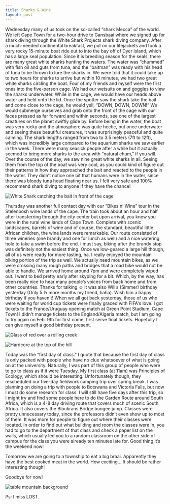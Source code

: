 ```yaml
---
title: Sharks & Wine
layout: post
---
```


Wednesday many of us took on the so-called “shark Mecca” of the world. We left Cape Town for a two-hour drive to Gansbaai where we signed up for shark diving through the White Shark Projects shark diving company. After a much-needed continental breakfast, we put on our lifejackets and took a very rocky 15-minute boat ride out to into the bay off of Dyer Island, which has a large seal population. Since it is breeding season for the seals, there are many great white sharks hunting the waters. The water was “chummed” with fish oil and guts from tuna, and the “baitman” was ready with his head of tuna to be thrown to lure the sharks in. We were told that it could take up to two hours for sharks to arrive but within 10 minutes, we had two great white sharks circling the boat. Four of my friends and myself were the first ones into the five-person cage. We had our wetsuits on and goggles to view the sharks underwater. While in the cage, we would have our heads above water and held onto the lid. Once the spotter saw the shark take the bait and come close to the cage, he would yell, “DOWN, DOWN, DOWN!” We would submerge ourselves and grab onto the front of the cage with our faces pressed as far forward and within seconds, see one of the largest creatures on the planet swiftly glide by. Before being in the water, the boat was very rocky and the atmosphere was quite hectic, but once underwater and seeing these beautiful creatures, it was surprisingly peaceful and quite calming. The shark lengths ranged from two to 3.5 meters (7ft to 12ft), which was incredibly large compared to the aquarium sharks we saw earlier in the week. There were many seasick people after a while but it actually seemed to bring more sharks to the area with “natural chum,” if you will. Over the course of the day, we saw nine great white sharks in all. Seeing them from the top of the boat was very cool, as you could kind of figure out their patterns in how they approached the bait and reacted to the people in the water. They didn’t notice one bit that humans were in the water, since there was bloody tuna head floating near us. I felt very safe and 100% recommend shark diving to anyone if they have the chance!

![White Shark catching the bait in front of the cage](http://2.bp.blogspot.com/_LdRmP430Hc0/S2waQ0IQdLI/AAAAAAAAAG8/tkqSCK-1aIE/s680/IMG_4544.JPG)

Thursday was another full contact day with our “Bikes n’ Wine” tour in the Stelenbosh wine lands of the cape. The train took about an hour and half after transferring through the city center but upon arrival, you knew you were in the rural wine lands of Cape Town. Complete with scenic landscapes, barrels of wine and of course, the standard, beautiful little African children, the wine lands were remarkable. Our route consisted of three wineries (one brandy and one for lunch as well) and a nice watering hole to take a swim before the end. I must say, biking after the brandy stop was definitely not the easiest thing. Once we low-geared a large hill though, all of us were ready for more tasting, ha. I really enjoyed the mountain biking portion of the trip as well. We actually need mountain bikes, as we were crossing many rough paths and bridges that a road bike would not be able to handle. We arrived home around 7pm and were completely wiped out. I went to bed pretty early after skyping for a bit. Which, by the way, has been really nice to hear many people’s voices from back home and from other countries. Thanks for talking ☺ it was also Will’s (Simmer) birthday yesterday (Only 5 ½ more months my friend, haha). Wish him a happy birthday if you haven’t! When we all got back yesterday, those of us who were waiting for world cup tickets were finally graced with FIFA's love. I got tickets to the France/Uruguay opening match at Green Point Stadium, Cape Town! I didn't manage tickets to the England/Algeria match, but I am going to try again on Feb. 9th for first come, first serve final tickets. Hopefully I can give myself a good birthday present.

![Glass of red over a rolling creek](http://2.bp.blogspot.com/_LdRmP430Hc0/S2wcZZW6ubI/AAAAAAAAAHM/tUf-rdsWsos/s680/IMG_4584.JPG)

![Hardcore at the top of the hill](http://2.bp.blogspot.com/_LdRmP430Hc0/S2wa_sQpvJI/AAAAAAAAAHE/8GWb2Nlh3Vk/s680/IMG_4635.JPG)

Today was the “first day of class.” I quote that because the first day of class is only packed with people who have no clue whatsoever of what is going on at the university. Naturally, I was part of this group of people who were to go to class as if it were Tuesday. My first class (at 11am) was Principles of Ecology, which should be interesting. Unfortunately though, they rescheduled our five-day fieldwork camping trip over spring break. I was planning on doing a trip with people to Botswana and Victoria Falls, but now I must do some research for class. I will still have five days after this trip, so I might try and find some people here to do the Garden Route around South Africa, which is a 4-8 day driving route that covers much of scenic South Africa. It also covers the Bloukrans Bridge bungee jump. Classes were pretty unnecessary today, since the professors didn’t even show up to most of them. It was more for people to figure out where their classes were located. In order to find out what building and room the classes were in, you had to go to the department of that class and check a paper list on the walls, which usually led you to a random classroom on the other side of campus for the class you were already ten minutes late for. Good thing it’s the weekend now! 

Tomorrow we are going to a township to eat a big braai. Apparently they have the best cooked meat in the world. How exciting… It should be rather interesting though!

Goodbye for now!

![table mountain background](http://3.bp.blogspot.com/_LdRmP430Hc0/S2wdMb0HXEI/AAAAAAAAAHU/hre-4U9tmC8/s680/IMG_4667.JPG)

Ps: I miss LOST.